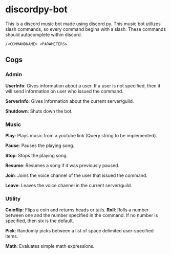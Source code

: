 # discordpy-bot

This is a discord music bot made using discord.py. This music bot utilizes slash commands, so every command begins with a slash. These commands should autocomplete within discord.

```
/<COMMANDNAME> <PARAMETERS>
```

## Cogs

### Admin

**UserInfo**: Gives information about a user. If a user is not specified, then it will send information on user who issued the command.

**ServerInfo**: Gives information about the current server/guild.

**Shutdown**: Shuts down the bot.

### Music

**Play**: Plays music from a youtube link (Query string to be implemented).

**Pause**: Pauses the playing song.

**Stop**: Stops the playing song.

**Resume**: Resumes a song if it was previously paused.

**Join**: Joins the voice channel of the user that issued the command.

**Leave**: Leaves the voice channel in the current server/guild.

### Utility

**Coinflip**: Flips a coin and returns heads or tails.
**Roll**: Rolls a number between one and the number specified in the command. If no number is specified, then six is the default.

**Pick**: Randomly picks between a list of space delimited user-specified items.

**Math**: Evaluates simple math expressions.
